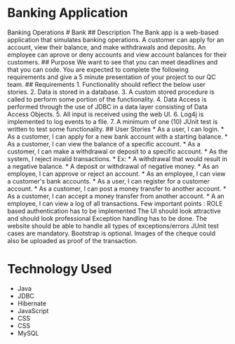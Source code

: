 <h1>
Banking Application
</h1>

<p>Banking Operations # Bank ## Description The Bank app is a web-based application that simulates banking operations. A customer can apply for an account, view their balance, and make withdrawals and deposits. An employee can aprove or deny accounts and view account balances for their customers. ## Purpose We want to see that you can meet deadlines and that you can code. You are expected to complete the following requirements and give a 5 minute presentation of your project to our QC team. ## Requirements 1. Functionality should reflect the below user stories. 2. Data is stored in a database. 3. A custom stored procedure is called to perform some portion of the functionality. 4. Data Access is performed through the use of JDBC in a data layer consisting of Data Access Objects. 5. All input is received using the web UI. 6. Log4j is implemented to log events to a file. 7. A minimum of one (10) JUnit test is written to test some functionality. ## User Stories * As a user, I can login. * As a customer, I can apply for a new bank account with a starting balance. * As a customer, I can view the balance of a specific account. * As a customer, I can make a withdrawal or deposit to a specific account. * As the system, I reject invalid transactions. * Ex: * A withdrawal that would result in a negative balance. * A deposit or withdrawal of negative money. * As an employee, I can approve or reject an account. * As an employee, I can view a customer's bank accounts. * As a user, I can register for a customer account. * As a customer, I can post a money transfer to another account. * As a customer, I can accept a money transfer from another account. * A an employee, I can view a log of all transactions. Few important points : ROLE based authentication has to be implemented The UI should look attractive and should look professional Exception handling has to be done. The website should be able to handle all types of exceptions/errors JUnit test cases are mandatory. Bootstrap is optional. Images of the cheque could also be uploaded as proof of the transaction.</p>


<h1>Technology Used</h1>
<ul>
  <li>
    Java  
  </li>
  
   <li>JDBC
    
  </li>
   <li>
    Hibernate
  </li>
   <li>
    JavaScript
  </li> <li>
    CSS
  </li> <li>
    CSS
  </li> <li>
    MySQL
  </li>
  
  </ul>
